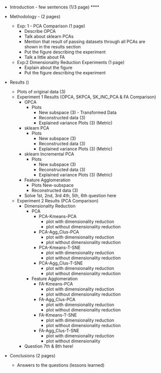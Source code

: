 - Introduction - few sentences (1/3 page) ****
- Methodology - (2 pages)
    - Exp: 1 - PCA Comparison (1 page)
        - Describe OPCA 
        - Talk about sklearn PCAs
        - Mention that result of passing datasets through all PCAs are shown in the results section
        - Put the figure describing the experiment
        - Talk a little about FA
    - Exp:2 Dimensionality Reduction Experiments (1 page)
        - Explain about the figure
        - Put the figure describing the experiment
- Results ()
    - Plots of original data (3)
    - Experiment 1 Results (OPCA, SKPCA, SK_INC_PCA & FA Comparison)
        - OPCA
            - Plots
                - New subspace (3) - Transformed Data
                - Reconstructed data (3)
                - Explained variance Plots (3) (Metric)
        - sklearn PCA 
            - Plots
                - New subspace (3)
                - Reconstructed data (3)
                - Explained variance Plots (3) (Metric)
        - sklearn Incremental PCA 
            - Plots
                - New subspace (3)
                - Reconstructed data (3)
                - Explained variance Plots (3) (Metric)
        - Feature Agglomeration
            - Plots
            New-subspace
            - Reconstructed data (3)
        - Solve 1st, 2nd, 3rd 4th, 5th, 6th question here
    - Experiment 2 Results (PCA Comparison)
        - Dimensionality Reduction
            - PCA
                - PCA-Kmeans-PCA
                    - plot with dimensionality reduction
                    - plot without dimensionality reduction
                - PCA-Agg_Clus-PCA
                    - plot with dimensionality reduction
                    - plot without dimensionality reduction
                - PCA-Kmeans-T-SNE
                    - plot with dimensionality reduction
                    - plot without dimensionality reduction
                - PCA-Agg_Clus-T-SNE
                    - plot with dimensionality reduction
                    - plot without dimensionality reduction
            - Feature Agglomeration
                - FA-Kmeans-PCA
                    - plot with dimensionality reduction
                    - plot without dimensionality reduction
                - FA-Agg_Clus-PCA
                    - plot with dimensionality reduction
                    - plot without dimensionality reduction
                - FA-Kmeans-T-SNE
                    - plot with dimensionality reduction
                    - plot without dimensionality reduction
                - FA-Agg_Clus-T-SNE
                    - plot with dimensionality reduction
                    - plot without dimensionality
        - Question 7th & 8th here!
        

- Conclusions (2 pages)
    - Answers to the questions (lessons learned)
